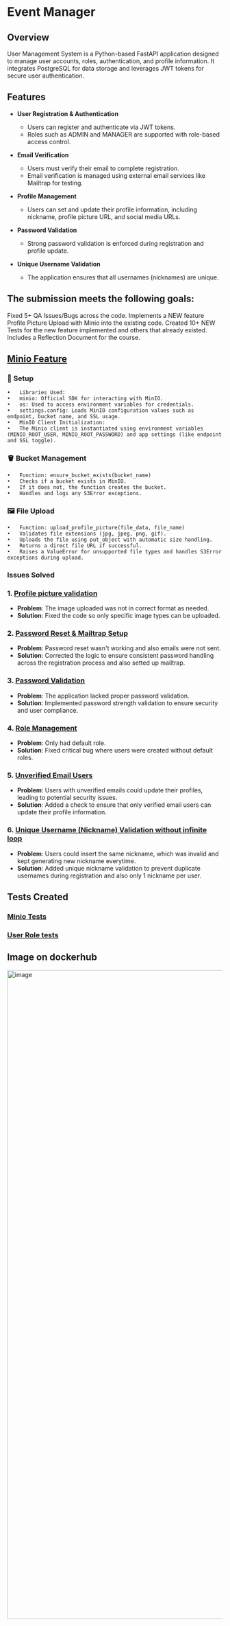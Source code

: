 # Event Manager

## Overview

User Management System is a Python-based FastAPI application designed to manage user accounts, roles, authentication, and profile information. It integrates PostgreSQL for data storage and leverages JWT tokens for secure user authentication.

## Features

- **User Registration & Authentication**
  - Users can register and authenticate via JWT tokens.
  - Roles such as ADMIN and MANAGER are supported with role-based access control.

- **Email Verification**
  - Users must verify their email to complete registration.
  - Email verification is managed using external email services like Mailtrap for testing.

- **Profile Management**
  - Users can set and update their profile information, including nickname, profile picture URL, and social media URLs.

- **Password Validation**
  - Strong password validation is enforced during registration and profile update.

- **Unique Username Validation**
  - The application ensures that all usernames (nicknames) are unique.

## The submission meets the following goals:

Fixed 5+ QA Issues/Bugs across the code.
Implements a NEW feature Profile Picture Upload with Minio into the existing code.
Created 10+ NEW Tests for the new feature implemented and others that already existed.
Includes a Reflection Document for the course.

## [Minio Feature](https://github.com/yashah9/IS601-Final/issues/11)


### 🔧 Setup
	•	Libraries Used:
	•	minio: Official SDK for interacting with MinIO.
	•	os: Used to access environment variables for credentials.
	•	settings.config: Loads MinIO configuration values such as endpoint, bucket name, and SSL usage.
	•	MinIO Client Initialization:
	•	The Minio client is instantiated using environment variables (MINIO_ROOT_USER, MINIO_ROOT_PASSWORD) and app settings (like endpoint and SSL toggle).

### 🪣 Bucket Management
	•	Function: ensure_bucket_exists(bucket_name)
	•	Checks if a bucket exists in MinIO.
	•	If it does not, the function creates the bucket.
	•	Handles and logs any S3Error exceptions.

### 🖼️ File Upload
	•	Function: upload_profile_picture(file_data, file_name)
	•	Validates file extensions (jpg, jpeg, png, gif).
	•	Uploads the file using put_object with automatic size handling.
	•	Returns a direct file URL if successful.
	•	Raises a ValueError for unsupported file types and handles S3Error exceptions during upload.



### Issues Solved


### 1. [Profile picture validation](https://github.com/yashah9/IS601-Final/issues/1)
   - **Problem**: The image uploaded was not in correct format as needed.
   - **Solution**: Fixed the code so only specific image types can be uploaded.

### 2. [Password Reset & Mailtrap Setup](https://github.com/yashah9/IS601-Final/issues/16)
   - **Problem**: Password reset wasn't working and also emails were not sent.
   - **Solution**: Corrected the logic to ensure consistent password handling across the registration process and also setted up mailtrap.

### 3. [Password Validation](https://github.com/yashah9/IS601-Final/issues/6)
   - **Problem**: The application lacked proper password validation.
   - **Solution**: Implemented password strength validation to ensure security and user compliance.

### 4. [Role Management](https://github.com/yashah9/IS601-Final/issues/8)
   - **Problem**:  Only had default role.
   - **Solution**: Fixed critical bug where users were created without default roles.

### 5. [Unverified Email Users](https://github.com/yashah9/IS601-Final/issues/3)
   - **Problem**: Users with unverified emails could update their profiles, leading to potential security issues.
   - **Solution**: Added a check to ensure that only verified email users can update their profile information.

### 6. [Unique Username (Nickname) Validation without infinite loop](https://github.com/yashah9/IS601-Final/issues/18)
   - **Problem**: Users could insert the same nickname, which was invalid and kept generating new nickname everytime.
   - **Solution**: Added unique nickname validation to prevent duplicate usernames during registration and also only 1 nickname per user.

## Tests Created 

### [Minio Tests](https://github.com/yashah9/IS601-Final/blob/main/tests/test_minio.py)
### [User Role tests](https://github.com/yashah9/IS601-Final/blob/file-upload-testcase/tests/test_api/test_users_api.py)


## Image on dockerhub
<img width="1512" alt="image" src="https://github.com/user-attachments/assets/b17c865a-817f-433e-819e-5c7bf49baf16" />
